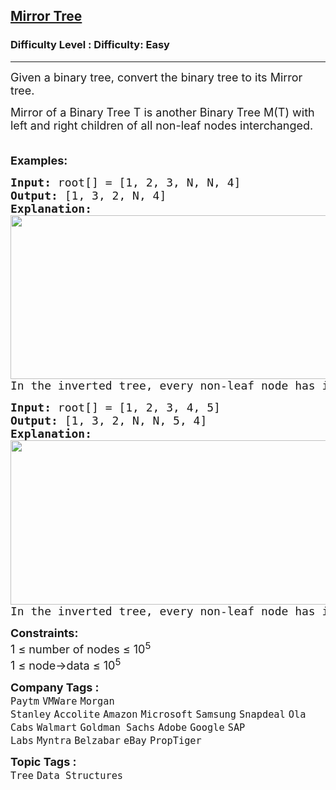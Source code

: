 <h2><a href="https://www.geeksforgeeks.org/problems/mirror-tree/1">Mirror Tree</a></h2><h3>Difficulty Level : Difficulty: Easy</h3><hr><div class="problems_problem_content__Xm_eO"><p><span style="font-size: 18px;">Given a binary tree, convert the binary tree to its Mirror tree. </span></p>
<p><span style="font-size: 18px;">Mirror of a Binary Tree T is another Binary Tree M(T) with left and right children of all non-leaf nodes interchanged.&nbsp; &nbsp; &nbsp;</span></p>
<p><span style="font-size: 18px;"><strong>Examples:</strong></span></p>
<pre><span style="font-size: 18px;"><strong style="font-size: 18px;">Input: </strong><span style="font-size: 18px;">root[] = [1, 2, 3, N, N, 4]
</span><strong style="font-size: 18px;">Output: </strong><span style="font-size: 18px;">[1, 3, 2, N, 4]</span><strong style="font-size: 18px;">
Explanation: </strong><span style="font-size: 18px;"><br><img src="https://media.geeksforgeeks.org/img-practice/prod/addEditProblem/700155/Web/Other/blobid0_1736926809.png" alt="" width="523" height="262"><br>In the inverted tree, every non-leaf node has its left and right child interchanged.</span></span></pre>
<pre><span style="font-size: 18px;"><strong style="font-size: 18px;">Input: </strong><span style="font-size: 18px;">root[] = [1, 2, 3, 4, 5]
</span><strong style="font-size: 18px;">Output: </strong><span style="font-size: 18px;">[1, 3, 2, N, N, 5, 4]</span><strong style="font-size: 18px;">
Explanation:<br></strong><span style="font-size: 18px;"><img src="https://media.geeksforgeeks.org/img-practice/prod/addEditProblem/700155/Web/Other/blobid1_1736926809.png" alt="" width="525" height="263"><br>In the inverted tree, every non-leaf node has its left and right child interchanged.</span></span></pre>
<p><span style="font-size: 18px;"><strong>Constraints:</strong><br>1 ≤ number of nodes ≤ 10<sup>5</sup><br>1 ≤ node-&gt;data ≤ 10<sup>5</sup></span></p></div><p><span style=font-size:18px><strong>Company Tags : </strong><br><code>Paytm</code>&nbsp;<code>VMWare</code>&nbsp;<code>Morgan Stanley</code>&nbsp;<code>Accolite</code>&nbsp;<code>Amazon</code>&nbsp;<code>Microsoft</code>&nbsp;<code>Samsung</code>&nbsp;<code>Snapdeal</code>&nbsp;<code>Ola Cabs</code>&nbsp;<code>Walmart</code>&nbsp;<code>Goldman Sachs</code>&nbsp;<code>Adobe</code>&nbsp;<code>Google</code>&nbsp;<code>SAP Labs</code>&nbsp;<code>Myntra</code>&nbsp;<code>Belzabar</code>&nbsp;<code>eBay</code>&nbsp;<code>PropTiger</code>&nbsp;<br><p><span style=font-size:18px><strong>Topic Tags : </strong><br><code>Tree</code>&nbsp;<code>Data Structures</code>&nbsp;